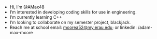 - Hi, I’m @AMax48
- I’m interested in developing coding skills for use in engineering.
- I’m currently learning C++
- I’m looking to collaborate on my semester project, blackjack.
- Reach me at school email: moorea52@my.erau.edu; or linkedin: /adam-max-moore

<!---
AMax48/AMax48 is a ✨ special ✨ repository because its `README.md` (this file) appears on your GitHub profile.
You can click the Preview link to take a look at your changes.
--->
